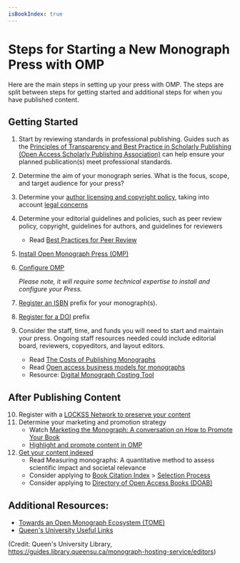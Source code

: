 ```yaml
---
isBookIndex: true
---
```


# Steps for Starting a New Monograph Press with OMP

Here are the main steps in setting up your press with OMP. The steps are split between steps for getting started and additional steps for when you have published content. 

## Getting Started
1. Start by reviewing standards in professional publishing. Guides such as the [Principles of Transparency and Best Practice in Scholarly Publishing (Open Access Scholarly Publishing Association)](https://oaspa.org/principles-of-transparency-and-best-practice-in-scholarly-publishing/) can help ensure your planned publication(s) meet professional standards.
2. Determine the aim of your monograph series. What is the focus, scope, and target audience for your press?
3. Determine your [author licensing and copyright policy](https://library.queensu.ca/help-services/publishing-support/copyright-authors-rights), taking into account [legal concerns](https://fra1.digitaloceanspaces.com/oapen/0b15bc6dffd247418dc23c005e0f828f.pdf)
4. Determine your editorial guidelines and policies, such as peer review policy, copyright, guidelines for authors, and guidelines for reviewers
    * Read [Best Practices for Peer Review](https://peerreview.up.hcommons.org/)
5. [Install Open Monograph Press (OMP)](https://docs.pkp.sfu.ca/learning-omp/en/install-upgrade) 
6. [Configure OMP](https://docs.pkp.sfu.ca/learning-omp/en/press-setup)

    *Please note, it  will require some technical expertise to install and configure your Press.*
7. [Register an ISBN](https://www.isbn.org/faqs_general_questions) prefix for your monograph(s).
8. [Register for a DOI](https://docs.pkp.sfu.ca/doi-plugin/en/doi-registration) prefix
9. Consider the staff, time, and funds you will need to start and maintain your press. Ongoing staff resources needed could include editorial board, reviewers, copyeditors, and layout editors.
    * Read [The Costs of Publishing Monographs](https://sr.ithaka.org/publications/the-costs-of-publishing-monographs/)
    * Read [Open access business models for monographs](https://fra1.digitaloceanspaces.com/oapen/0b15bc6dffd247418dc23c005e0f828f.pdf)
    * Resource: [Digital Monograph Costing Tool](https://aupresses.org/resources/costing-tool/)

## After Publishing Content
10. Register with a [LOCKSS Network to preserve your content](https://pkp.sfu.ca/pkp-pn/)
11. Determine your marketing and promotion strategy
    * Watch [Marketing the Monograph: A conversation on How to Promote Your Book](https://www.youtube.com/watch?v=rhhpOgXarbU)
    * [Highlight and promote content in OMP](https://docs.pkp.sfu.ca/learning-omp/en/catalog-management)
12. [Get your content indexed](https://docs.pkp.sfu.ca/getting-found-staying-found/en/)
    * Read Measuring monographs: A quantitative method to assess scientific impact and societal relevance
    * Consider applying to [Book Citation Index](https://support.clarivate.com/ScientificandAcademicResearch/s/article/Web-of-Science-Core-Collection-Book-Citation-Index---Coverage-is-of-the-full-book-and-not-selective-chapters?language=en_US)  > [Selection Process](https://clarivate.com/webofsciencegroup/essays/selection-process-book-citation-index-web-science/)
    * Consider applying to [Directory of Open Access Books (DOAB)](https://www.doabooks.org/)

## Additional Resources:
* [Towards an Open Monograph Ecosystem (TOME)](https://www.openmonographs.org/resource/)
* [Queen's University Useful Links](https://guides.library.queensu.ca/monograph-hosting-service/links)

(Credit: Queen's University Library, https://guides.library.queensu.ca/monograph-hosting-service/editors)
